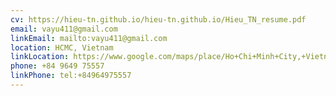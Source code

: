 ```yaml
---
cv: https://hieu-tn.github.io/hieu-tn.github.io/Hieu_TN_resume.pdf
email: vayu411@gmail.com
linkEmail: mailto:vayu411@gmail.com
location: HCMC, Vietnam
linkLocation: https://www.google.com/maps/place/Ho+Chi+Minh+City,+Vietnam/@8.7893506,97.932125,4.97z/data=!4m5!3m4!1s0x317529292e8d3dd1:0xf15f5aad773c112b!8m2!3d10.8230989!4d106.6296638
phone: +84 9649 75557
linkPhone: tel:+84964975557
---
```

